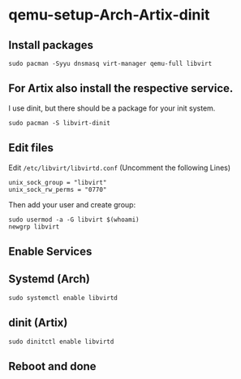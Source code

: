 # qemu-setup-Arch-Artix-dinit
## Install packages
```
sudo pacman -Syyu dnsmasq virt-manager qemu-full libvirt
```
## For Artix also install the respective service.
I use dinit, but there should be a package for your init system.
```
sudo pacman -S libvirt-dinit
```
## Edit files
Edit ```/etc/libvirt/libvirtd.conf``` (Uncomment the following Lines)
```
unix_sock_group = "libvirt"
unix_sock_rw_perms = "0770"

```
Then add your user and create group:
```
sudo usermod -a -G libvirt $(whoami)
newgrp libvirt

```

## Enable Services
## Systemd (Arch)
```
sudo systemctl enable libvirtd
```
## dinit (Artix)
```
sudo dinitctl enable libvirtd
```

## Reboot and done
